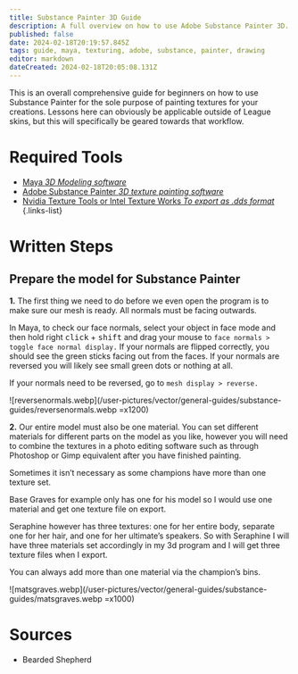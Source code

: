 ```yaml
---
title: Substance Painter 3D Guide
description: A full overview on how to use Adobe Substance Painter 3D.
published: false
date: 2024-02-18T20:19:57.845Z
tags: guide, maya, texturing, adobe, substance, painter, drawing
editor: markdown
dateCreated: 2024-02-18T20:05:08.131Z
---
```


This is an overall comprehensive guide for beginners on how to use Substance Painter for the sole purpose of painting textures for your creations. Lessons here can obviously be applicable outside of League skins, but this will specifically be geared towards that workflow.

# Required Tools

- [Maya *3D Modeling software*](/core-guides/tools/maya)
- [Adobe Substance Painter *3D texture painting software*](core-guides/tools/adobe/substance-painter)
- [Nvidia Texture Tools or Intel Texture Works *To export as .dds format*](/core-guides/tools/adobe/photoshop#intel-texture-works)
{.links-list}

# Written Steps

## Prepare the model for Substance Painter

**1.** 
The first thing we need to do before we even open the program is to make sure our mesh is ready. All normals must be facing outwards.

In Maya, to check our face normals, select your object in face mode and then hold right <kbd>click</kbd> + <kbd>shift</kbd> and drag your mouse to `face normals > toggle face normal display.` If your normals are flipped correctly, you should see the green sticks facing out from the faces. If your normals are reversed you will likely see small green dots or nothing at all.

If your normals need to be reversed, go to `mesh display > reverse.`

![reversenormals.webp](/user-pictures/vector/general-guides/substance-guides/reversenormals.webp =x1200)

**2.**
Our entire model must also be one material. You can set different materials for different parts on the model as you like, however you will need to combine the textures in a photo editing software such as through Photoshop or Gimp equivalent after you have finished painting.

Sometimes it isn’t necessary as some champions have more than one texture set.

Base Graves for example only has one for his model so I would use one material and get one texture file on export.

Seraphine however has three textures: one for her entire body, separate one for her hair, and one for her ultimate’s speakers. So with Seraphine I will have three materials set accordingly in my 3d program and I will get three texture files when I export.

You can always add more than one material via the champion’s bins.

![matsgraves.webp](/user-pictures/vector/general-guides/substance-guides/matsgraves.webp =x1000)

# Sources

- Bearded Shepherd
